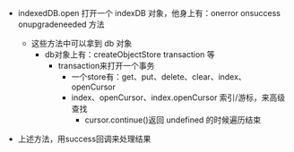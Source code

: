 * indexedDB.open 打开一个 indexDB 对象，他身上有：onerror onsuccess onupgradeneeded 方法
    * 这些方法中可以拿到 db 对象
        * db对象上有：createObjectStore transaction 等
            * transaction来打开一个事务
                * 一个store有：get、put、delete、clear、index、openCursor
                * index、openCursor、index.openCursor 索引/游标，来高级查找
                    * cursor.continue()返回 undefined 的时候遍历结束

* 上述方法，用success回调来处理结果
